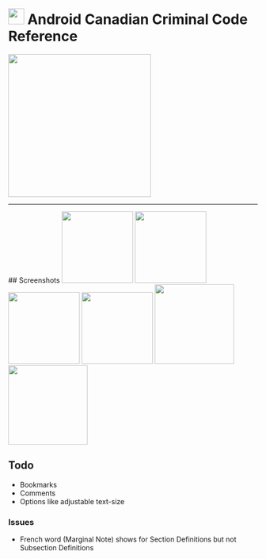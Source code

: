 # <img src="https://github.com/simplegr33n/android-reference-criminal-code/blob/master/screenshots/logos/logo2.png" width="32"> Android Canadian Criminal Code Reference 

[<img src="https://play.google.com/intl/en_us/badges/images/generic/en_badge_web_generic.png" width="288">](https://play.google.com/store/apps/details?id=ca.ggolda.reference_criminal_code)

<hr>
## Screenshots

<img src="https://github.com/simplegr33n/android-reference-criminal-code/blob/master/screenshots/phone0005.jpg" width="144">
<img src="https://github.com/simplegr33n/android-reference-criminal-code/blob/master/screenshots/phone0008.jpg" width="144">
<img src="https://github.com/simplegr33n/android-reference-criminal-code/blob/master/screenshots/phone0007.jpg" width="144">
<img src="https://github.com/simplegr33n/android-reference-criminal-code/blob/master/screenshots/phone0006.jpg" width="144">

<img src="https://github.com/simplegr33n/android-reference-criminal-code/blob/master/screenshots/tablet0004.jpg" width="160">
<img src="https://github.com/simplegr33n/android-reference-criminal-code/blob/master/screenshots/tablet0003.jpg" width="160">

## Todo
* Bookmarks
* Comments
* Options like adjustable text-size

### Issues
* French word (Marginal Note) shows for Section Definitions but not Subsection Definitions







